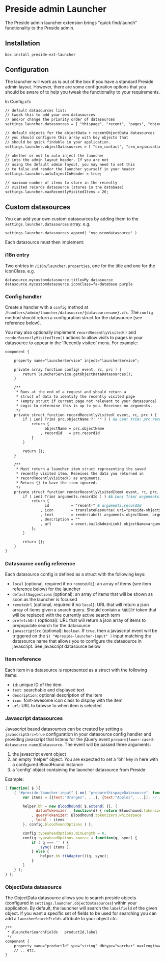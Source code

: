 # Preside admin Launcher

The Preside admin launcher extension brings "quick find/launch" functionality to the Preside admin.

## Installation

```
box install preside-ext-launcher
```


## Configuration

The launcher will work as is out of the box if you have a standard Preside admin layout. However, there are some configuration options that you should be aware of to help you tweak the functionality to your requirements.

In Config.cfc

```cfc
// default datasources list:
// tweak this to add your own datasources
// and/or change the priority order of datasources
settings.launcher.datasources = [ "thispage", "recent", "pages", "objectdata", "navigation"];

// default objects for the objectData + recentObjectData datasources
// you should configure this array with key objects that
// should be quick findable in your application.
settings.launcher.objectDatasources = [ "crm_contact", "crm_organisation" ]; // empty by default

// whether or not to auto inject the launcher
// into the admin layout header. If you are not
// using the default admin layout, you may need to set this
// to false and render the launcher yourself in your header
settings.launcher.autoInjectInHeader = true;

// maximum number of items to store in the recently
// visited records datasource (stores in the database)
settings.launcher.maxRecentlyVisitedItems = 20;
```

## Custom datasources

You can add your own custom datasources by adding them to the `settings.launcher.datasources` array. e.g.

```settings.launcher.datasources.append( "mycustomdatasource" )```

Each datasource must then implement:

### i18n entry

Two entries in `/i18n/launcher.properties`, one for the title and one for the iconClass. e.g.

```properties
datasource.mycustomdatasource.title=My datasource
datasource.mycustomdatasource.iconClass=fa-database purple
```

### Config handler

Create a handler with a `config` method at `/handlers/admin/launcher/datasource/{datasourcename}.cfc`. The `config` method should return a configuration struct for the datasource (see reference below).

You may also optionally implement `recordRecentlyVisited()` and `renderRecentlyVisitedItem()` actions to allow visits to pages in your datasource to appear in the 'Recently visited' menu. For example:

```cfc
component {

	property name="launcherService" inject="launcherService";

	private array function config( event, rc, prc ) {
		return launcherService.getObjectDataDatasources();
	}

	/**
	 * Runs at the end of a request and should return a
	 * struct of data to identify the recently visited page
	 * (empty struct if current page not relevent to your datasource)
	 * Logic to determine this is up to you. Receives no arguments.
	 */
	private struct function recordRecentlyVisited( event, rc, prc ) {
		if ( Len( Trim( prc.objectName ?: "" ) ) && Len( Trim( prc.recordId ?: "" ) ) ) {
			return {
				  objectName = prc.objectName
				, recordId   = prc.recordId
			}
		}

		return {};
	}

	/**
	 * Must return a launcher item struct representing the saved
	 * recently visited item. Receives the data you returned in
	 * recordRecentlyVisited() as arguments.
	 * Return {} to have the item ignored.
	 */
	private struct function renderRecentlyVisitedItem( event, rc, prc, objectName="", recordId="" ) {
		if ( Len( Trim( arguments.recordId ) ) && Len( Trim( arguments.objectName ) ) ) {
			return {
				  id          = "recent-" & arguments.recordId
				, icon        = translateResource( uri="preside-objects.#arguments.objectName#:iconClass", defaultValue="fa-database" )
				, text        = renderLabel( arguments.objectName, arguments.recordId )
				, description = ""
				, url         = event.buildAdminLink( objectName=arguments.objectName, recordId=arguments.recordId )
			};
		}

		return {};
	}
}
```

### Datasource config reference

Each datasource config is defined as a struct with the following keys:

* `local` (optional, required if no `remoteURL`): an array of items (see item reference below) for the launcher
* `defaultSuggestions` (optional): an array of items that will be shown as soon as the launcher is focused
* `remoteUrl` (optional, required if no `local`): URL that will return a json array of items given a search query. Should contain a `%QUERY` token that will be replaced with the currently active search term
* `prefetchUrl` (optional): URL that will return a json array of items to prepopulate search for the datasource
* `javascriptSrc` (optional): `boolean`. If `true`, then a javascript event will be triggered on the `$( "#preside-launcher-input" )` input matching the datasource name that allows you to configure the datasource in javascript. See javascript datasource below

### Item reference

Each item in a datasource is represented as a struct with the following items:

* `id`: unique ID of the item
* `text`: searchable and displayed text
* `description`: optional description of the item
* `icon`: font-awesome icon class to display with the item
* `url`: URL to browse to when item is selected

### Javascript datasources

Javascript based datasources can be created by setting a `javascriptSrc=true` configuration in your datasource config handler and providing javascript that listens for the jQuery event `prepare{lower-cased-datasource-name}Datasource`. The event will be passed three arguments:

1. the javascript event object
2. an empty 'helper' object. You are expected to set a 'bh' key in here with a configured BloodHound instance
3. a 'config' object containing the launcher datasource from Preside

Example:

```js
( function( $ ){
	( "#preside-launcher-input" ).on( "preparethispageDatasource", function( ev, helper, config ){
		var items = [{text:"Oranges", ...}, {text:"Apples", ...}]; // should have same keys as item definition, above

		helper.bh = new Bloodhound( $.extend( {}, {
			  datumTokenizer : function(d) { return Bloodhound.tokenizers.whitespace( d.text); }
			, queryTokenizer: Bloodhound.tokenizers.whitespace
			, local : items
		}, config.bloodhoundOptions ) );

		config.typeaheadOptions.minLength = 0;
		config.typeaheadOptions.source = function(q, sync) {
			if ( q === '' ) {
				sync( items );
			} else {
				helper.bh.ttAdapter()(q, sync);
			}
		}
	} );
} );
```

### ObjectData datasource

The ObjectData datasource allows you to search preside objects (configured in `settings.launcher.objectDatasources`) within your application. By default, the launcher will search the `labelfield` of the given object. If you want a specific set of fields to be used for searching you can add a `launcherSearchFields` attribute to your object cfc.

```cfc
/**
 * @launcherSearchFields   productId,label
 */
component {
	property name="productId" ype="string" dbtype="varchar" maxlength=40 uniqueIndexes="product_identifers";
    // .. etc.
}
```
